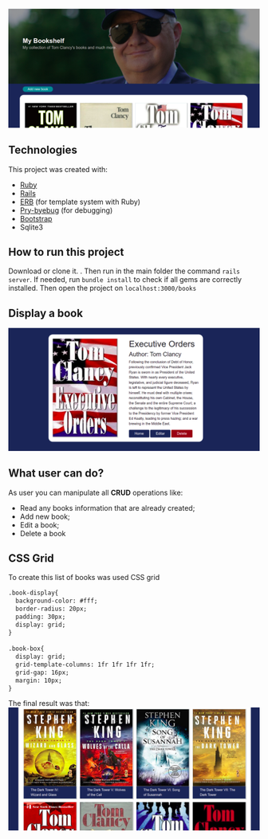 ![main image](https://github.com/thiagohrcosta/my-bookshelf/blob/master/public/img/bookshelf1corret.png?raw=true)

## Technologies
This project was created with:

 - [Ruby](https://www.ruby-lang.org/pt/)
 - [Rails](https://rubygems.org/gems/rails)
 - [ERB](https://ruby-doc.org/stdlib-2.7.1/libdoc/erb/rdoc/ERB.html) (for template system with Ruby)
 - [Pry-byebug](https://rubygems.org/gems/pry-byebug/versions/3.4.0?locale=pt-BR) (for debugging)
 - [Bootstrap](https://getbootstrap.com/)
 - Sqlite3

## How to run this project
Download or clone it. . Then run in the main folder the command `rails server`. If needed, run `bundle install` to check if all gems are correctly installed. Then open the project on `localhost:3000/books`

## Display a book
![display book](https://github.com/thiagohrcosta/my-bookshelf/blob/master/public/img/bookshelf3.png?raw=true)

## What user can do?
As user you can manipulate all **CRUD** operations like:

 - Read any books information that are already created;
 - Add new book;
 - Edit a book;
 - Delete a book

## CSS Grid
To create this list of books was used CSS grid

    .book-display{
      background-color: #fff;
      border-radius: 20px;
      padding: 30px;
      display: grid;
    }

    .book-box{
      display: grid;
      grid-template-columns: 1fr 1fr 1fr 1fr;
      grid-gap: 16px;
      margin: 10px;
    }

The final result was that:
![enter image description here](https://github.com/thiagohrcosta/my-bookshelf/blob/master/public/img/bookshelf2.png?raw=true)

